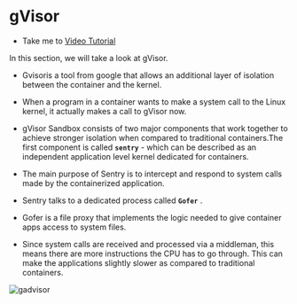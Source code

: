 # gVisor

  - Take me to [Video Tutorial](https://kodekloud.com/topic/gvisor/)

In this section, we will take a look at gVisor.

  - Gvisoris a tool from google that allows an additional layer of isolation between the container and the kernel.

  - When a program in a container wants to make a system call to the Linux kernel, it actually makes a call to gVisor now.

  - gVisor Sandbox consists of two major components that work together to achieve stronger isolation when compared to traditional containers.The first component is called **`sentry`** - which can be described as an independent application level kernel dedicated for containers.

  - The main purpose of Sentry is to intercept and respond to system calls made by the containerized application.

  - Sentry talks to a dedicated process called **`Gofer`** .

  - Gofer is a file proxy that implements the logic needed to give container apps access to system files.

  - Since system calls are received and processed via a middleman, this means there are more instructions the CPU has to go through. This can make the applications slightly slower as compared to traditional containers.

  ![gadvisor](../../images/gadvisor.png)
